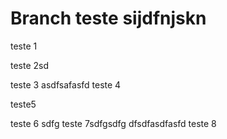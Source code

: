 # Branch teste sijdfnjskn

teste 1

teste 2sd

teste 3
asdfsafasfd
teste 4

teste5

teste 6
sdfg
teste 7sdfgsdfg
dfsdfasdfasfd
teste 8
